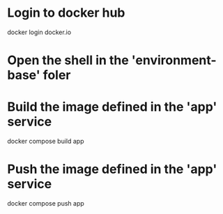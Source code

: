 # Login to docker hub

docker login docker.io

# Open the shell in the 'environment-base' foler

# Build the image defined in the 'app' service

docker compose build app

# Push the image defined in the 'app' service

docker compose push app
